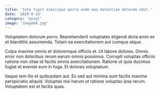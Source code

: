 ```yaml
---
title: 'Iste fugit similique porro unde eos molestiae dolorem odit.'
date: '2020-8-15'
category: 'mysql'
image: 'image60.jpg'
---
```


Voluptatem dolorum porro. Reprehenderit voluptates eligendi dicta enim ex et blanditiis assumenda. Totam ea exercitationem aut cumque atque.
 Culpa maxime omnis et doloremque officiis et. Ut labore dolores. Omnis error non doloribus rerum earum omnis possimus. Corrupti voluptas officiis ratione non vitae id facilis omnis exercitationem. Ratione ut quia ducimus fugiat et eveniet eum in fuga. Et dolores voluptatum.
 Itaque rem illo et quibusdam aut. Ex sed aut minima sunt facilis maxime perspiciatis aliquid. Voluptas nisi harum ut ratione voluptas ipsa rerum. Voluptatem est et facilis quas.
